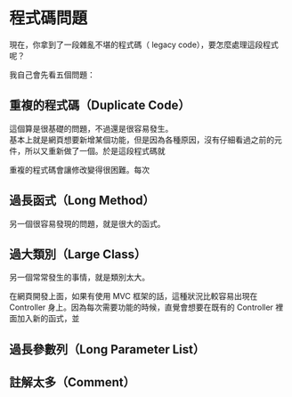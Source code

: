 # 程式碼問題

現在，你拿到了一段雜亂不堪的程式碼（ legacy code），要怎麼處理這段程式呢？

我自己會先看五個問題：

## 重複的程式碼（Duplicate Code）

這個算是很基礎的問題，不過還是很容易發生。  
基本上就是網頁想要新增某個功能，但是因為各種原因，沒有仔細看過之前的元件，所以又重新做了一個。於是這段程式碼就

重複的程式碼會讓修改變得很困難。每次

## 過長函式（Long Method）

另一個很容易發現的問題，就是很大的函式。

## 過大類別（Large Class）

另一個常常發生的事情，就是類別太大。

在網頁開發上面，如果有使用 MVC 框架的話，這種狀況比較容易出現在 Controller 身上。因為每次需要功能的時候，直覺會想要在既有的 Controller 裡面加入新的函式，並



## 過長參數列（Long Parameter List）

## 註解太多（Comment）



